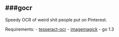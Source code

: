 ###gocr
---

Speedy OCR of weird shit people put on Pinterest.

Requirements:
    - [tesseract-ocr](https://code.google.com/p/tesseract-ocr/)
    - [imagemagick](http://www.imagemagick.org/)
    - go 1.3